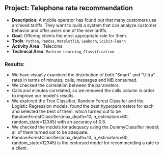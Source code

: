 ## Project: Telephone rate recommendation
* **Description**: A mobile operator has found out that many customers use archived tariffs. They want to build a system that can analyze customer behavior and offer users one of the new tariffs.
* **Goal**: Offering clients the most appropriate rate for them.
* **Tools**: `Python`,  `Pandas`, `Matplotlib`, `Seaborn`, `Scikit-learn`
* **Activity Area** : Telecoms
* **Technical Area**: `Machine Learning`, `Classification`
  
### Results:

- We have visually examined the distribution of both "Smart" and "Ultra" rates in terms of minutes, calls, messages and MB consumed.
- We checked the correlation between the parameters:
- Calls and minutes correlated, so we removed the calls column in order to improve our model's results.
- We explored the Tree Classifier, Random Forest Classifer and the Logistic Regression models, found the best hyperparameters for each and selected the best of them, which turned out to be RandomForestClassifier(max_depth=10, n_estimators=60, random_state=12345) with an accuracy of 0.8.
- We checked the models for adequacy using the DummyClassifier model; all of them turned out to be adequate.
- RandomForestClassifier(max_depth=10, n_estimators=60, random_state=12345) is the endorsed model for recommending a rate to a client.
